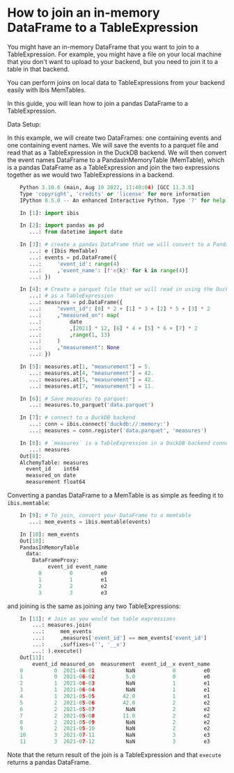 # How to join an in-memory DataFrame to a TableExpression

You might have an in-memory DataFrame that you want to join to a TableExpression.
For example, you might have a file on your local machine that you don't want to upload to
your backend, but you need to join it to a table in that backend.

You can perform joins on local data to TableExpressions from your backend easily with Ibis MemTables.

In this guide, you will lean how to join a pandas DataFrame to a TableExpression.

Data Setup:

In this example, we will create two DataFrames: one containing events and one containing event names.
We will save the events to a parquet file and read that as a TableExpression in the DuckDB backend.
We will then convert the event names DataFrame to a PandasInMemoryTable (MemTable), which is
a pandas DataFrame as a TableExpression and join the two expressions together as we would
two TableExpressions in a backend.

```python
    Python 3.10.6 (main, Aug 10 2022, 11:40:04) [GCC 11.3.0]
    Type 'copyright', 'credits' or 'license' for more information
    IPython 8.5.0 -- An enhanced Interactive Python. Type '?' for help.

    In [1]: import ibis

    In [2]: import pandas as pd
       ...: from datetime import date

    In [3]: # create a pandas DataFrame that we will convert to a PandasInMemoryTabl
       ...: e (Ibis MemTable)
       ...: events = pd.DataFrame({
       ...:     'event_id': range(4)
       ...:     ,'event_name': [f'e{k}' for k in range(4)]
       ...: })

    In [4]: # Create a parquet file that we will read in using the DuckDB backend
       ...: # as a TableExpression
       ...: measures = pd.DataFrame({
       ...:     "event_id": [0] * 2 + [1] * 3 + [2] * 5 + [3] * 2
       ...:     ,"measured_on": map(
       ...:         date
       ...:         ,[2021] * 12, [6] * 4 + [5] * 6 + [7] * 2
       ...:         ,range(1, 13)
       ...:     )
       ...:     ,"measurement": None
       ...: })

    In [5]: measures.at[1, "measurement"] = 5.
       ...: measures.at[4, "measurement"] = 42.
       ...: measures.at[5, "measurement"] = 42.
       ...: measures.at[7, "measurement"] = 11.

    In [6]: # Save measures to parquet:
       ...: measures.to_parquet('data.parquet')

    In [7]: # connect to a DuckDB backend
       ...: conn = ibis.connect('duckdb://:memory:')
       ...: measures = conn.register('data.parquet', 'measures')

    In [8]: # `measures` is a TableExpression in a DuckDB backend connection:
       ...: measures
    Out[8]:
    AlchemyTable: measures
      event_id    int64
      measured_on date
      measurement float64
```

Converting a pandas DataFrame to a MemTable is as simple as feeding it to `ibis.memtable`:

```python
    In [9]: # To join, convert your DataFrame to a memtable
       ...: mem_events = ibis.memtable(events)

    In [10]: mem_events
    Out[10]:
    PandasInMemoryTable
      data:
        DataFrameProxy:
             event_id event_name
          0         0         e0
          1         1         e1
          2         2         e2
          3         3         e3
```

and joining is the same as joining any two TableExpressions:

```python
    In [11]: # Join as you would two table expressions
        ...: measures.join(
        ...:     mem_events
        ...:     ,measures['event_id'] == mem_events['event_id']
        ...:     ,suffixes=('', '__x')
        ...: ).execute()
    Out[11]:
        event_id measured_on  measurement  event_id__x event_name
    0          0  2021-06-01          NaN            0         e0
    1          0  2021-06-02          5.0            0         e0
    2          1  2021-06-03          NaN            1         e1
    3          1  2021-06-04          NaN            1         e1
    4          1  2021-05-05         42.0            1         e1
    5          2  2021-05-06         42.0            2         e2
    6          2  2021-05-07          NaN            2         e2
    7          2  2021-05-08         11.0            2         e2
    8          2  2021-05-09          NaN            2         e2
    9          2  2021-05-10          NaN            2         e2
    10         3  2021-07-11          NaN            3         e3
    11         3  2021-07-12          NaN            3         e3
```

Note that the return result of the join is a TableExpression and that `execute` returns a pandas DataFrame.
